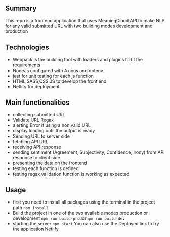 ## Summary

This repo is a frontend application that uses MeaningCloud API to make NLP for any valid submitted URL with two building modes development and production 


## Technologies

- Webpack is the building tool with loaders and plugins to fit the requirements 
- NodeJs configured with Axious and dotenv
- jest for unit testing for each js function
- HTML,SASS,CSS,JS to develop the front end
-  Netlify for deployment


## Main functionalities
 
 - collecting submitted URL 
 - Validate URL Regax 
 - alerting Error if using a non valid URL
 - display loading until the output is ready
 - Sending URL to server side
 - fetching API URL
 - receiving API response
 - sending sentiment (Agreement, Subjectivity, Confidence, Irony) from API response to client side
 - presenting the data on the frontend
 - testing each function is defined 
 - testing regax validation function is working as expected


## Usage
 - first you need to install all packages using the terminal in the project path `npm install`
 - Build the project in one of the two available modes production or development `npm run build-prod`or`npm run build-dev`
 - starting the server `npm start`
 You can also use the Deployed link to try the application [Netlify](https://6056b1f8c0098555ff8673f0--festive-lamarr-f0870b.netlify.app/)
